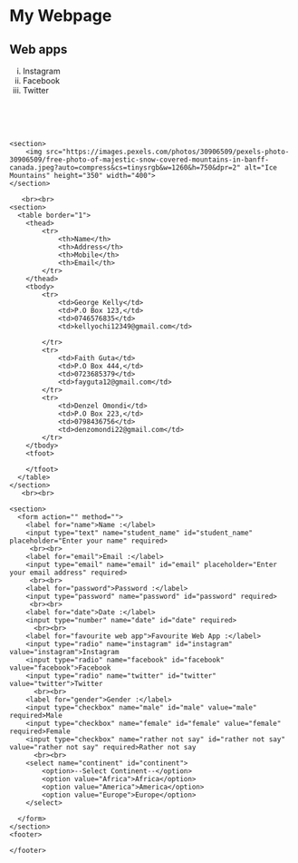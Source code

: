 <!DOCTYPE html>
<html lang="en">
<head>
    <meta charset="UTF-8">
    <meta name="viewport" content="width=device-width, initial-scale=1.0">
    <title>Document</title>
</head>
<body>
    <h1>My Webpage</h1>
    <section>
     <h2>Web apps</h2>
     <ol type="i">
        <li>Instagram</li>
        <li>Facebook</li>
        <li>Twitter</li>
     </ol>  
    </section>    
        <br><br><br>

    <section>   
        <img src="https://images.pexels.com/photos/30906509/pexels-photo-30906509/free-photo-of-majestic-snow-covered-mountains-in-banff-canada.jpeg?auto=compress&cs=tinysrgb&w=1260&h=750&dpr=2" alt="Ice Mountains" height="350" width="400">
    </section>     
    
       <br><br>
    <section> 
      <table border="1">
        <thead>
            <tr>
                <th>Name</th>
                <th>Address</th>
                <th>Mobile</th>
                <th>Email</th>
            </tr>
        </thead>
        <tbody>
            <tr>
                <td>George Kelly</td>
                <td>P.O Box 123,</td>
                <td>0746576835</td>
                <td>kellyochi12349@gmail.com</td>

            </tr>
            <tr>
                <td>Faith Guta</td>
                <td>P.O Box 444,</td>
                <td>0723685379</td>
                <td>fayguta12@gmail.com</td>
            </tr>
            <tr>
                <td>Denzel Omondi</td>
                <td>P.O Box 223,</td>
                <td>0798436756</td>
                <td>denzomondi22@gmail.com</td>
            </tr>
        </tbody>
        <tfoot>

        </tfoot>
      </table>
    </section>
       <br><br>

    <section>
      <form action="" method="">
        <label for="name">Name :</label>
        <input type="text" name="student_name" id="student_name" placeholder="Enter your name" required>
         <br><br>
        <label for="email">Email :</label>
        <input type="email" name="email" id="email" placeholder="Enter your email address" required>
         <br><br>
        <label for="password">Password :</label>
        <input type="password" name="password" id="password" required>
         <br><br>
        <label for="date">Date :</label>
        <input type="number" name="date" id="date" required>
          <br><br>
        <label for="favourite web app">Favourite Web App :</label>
        <input type="radio" name="instagram" id="instagram" value="instagram">Instagram
        <input type="radio" name="facebook" id="facebook" value="facebook">Facebook
        <input type="radio" name="twitter" id="twitter" value="twitter">Twitter
          <br><br>
        <label for="gender">Gender :</label>
        <input type="checkbox" name="male" id="male" value="male" required>Male
        <input type="checkbox" name="female" id="female" value="female" required>Female
        <input type="checkbox" name="rather not say" id="rather not say" value="rather not say" required>Rather not say
          <br><br>
        <select name="continent" id="continent">
            <option>--Select Continent--</option>
            <option value="Africa">Africa</option>
            <option value="America">America</option>
            <option value="Europe">Europe</option>
        </select>  

      </form>
    </section>
    <footer>
        
    </footer>    
</body>
</html>
